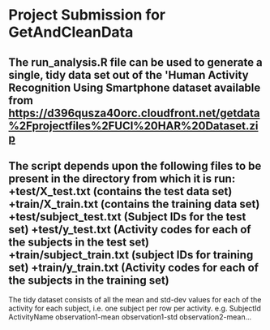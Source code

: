 Project Submission for GetAndCleanData
======================================
The run_analysis.R file can be used to generate a single, tidy data set out of the 'Human Activity Recognition Using Smartphone dataset available from 
https://d396qusza40orc.cloudfront.net/getdata%2Fprojectfiles%2FUCI%20HAR%20Dataset.zip 
---
The script depends upon the following files to be present in the directory from which it is run:
+test/X_test.txt (contains the test data set)
+train/X_train.txt (contains the training data set)
+test/subject_test.txt (Subject IDs for the test set)
+test/y_test.txt (Activity codes for each of the subjects in the test set)
+train/subject_train.txt (subject IDs for training set)
+train/y_train.txt (Activity codes for each of the subjects in the training set)
---
The tidy dataset consists of all the mean and std-dev values for each of the activity for each subject, i.e. one subject per row per activity.
e.g.
SubjectId ActivityName observation1-mean observation1-std observation2-mean...


